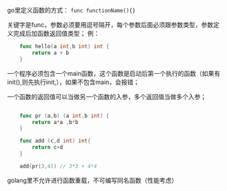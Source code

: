 go里定义函数的方式：
`func functionName(){}`

关键字是func，参数必须要用逗号隔开，每个参数后面必须跟参数类型，参数定义完成后加函数返回值类型；
例：
```go
    func hello(a int,b int) int {
        return a + b
    } 
```


一个程序必须包含一个main函数，这个函数是启动后第一个执行的函数（如果有init(),则先执行init,），如果不包含main，会报错；

一个函数的返回值可以当做另一个函数的入参，多个返回值当做多个入参；

```go

    func pr (a,b) (a int,b int) {
        return a*a ,b*b
    }

    func add (c,d int) int{
        return c+d
    }

    add(pr(3,4)) // 3*3 + 4*4

```


golang里不允许进行函数重载，不可编写同名函数（性能考虑）

